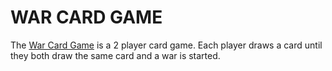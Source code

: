 # WAR CARD GAME

The [War Card Game](https://pevansik.github.io/WAR/) is a 2 player card game. Each player draws a card until they both draw the same card and a war is started.
